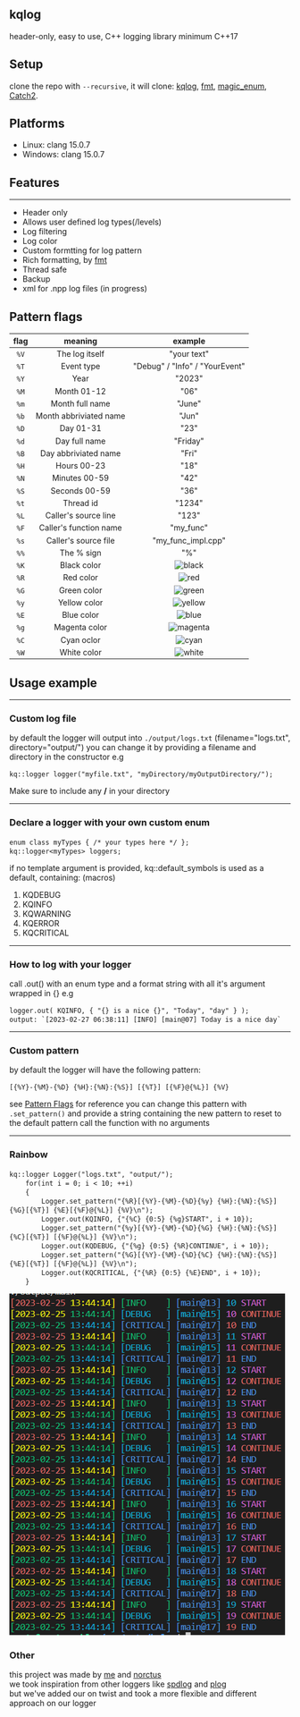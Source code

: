 ## kqlog

header-only, easy to use, C++ logging library
minimum C++17

## Setup

clone the repo with `--recursive`, it will clone:
[kqlog](https://github.com/Robertkq/kqlog),
[fmt](https://github.com/fmtlib/fmt),
[magic_enum](https://github.com/Neargye/magic_enum),
[Catch2](https://github.com/catchorg/Catch2).

## Platforms
* Linux: clang 15.0.7
* Windows: clang 15.0.7

## Features
---
* Header only
* Allows user defined log types(/levels)
* Log filtering
* Log color
* Custom formtting for log pattern
* Rich formatting, by [fmt](https://github.com/fmtlib/fmt)
* Thread safe
* Backup
* xml for .npp log files (in progress)

## Pattern flags
| flag | meaning | example |
| :----: | :-------: | :-------: |
|`%V`|The log itself|"your text"|
|`%T`|Event type|"Debug" / "Info" / "YourEvent"|
|`%Y`|Year|"2023"|
|`%M`|Month 01-12|"06"|
|`%m`|Month full name|"June"|
|`%b`|Month abbriviated name|"Jun"|
|`%D`|Day 01-31|"23"|
|`%d`|Day full name|"Friday"|
|`%B`|Day abbriviated name|"Fri"|
|`%H`|Hours 00-23|"18"|
|`%N`|Minutes 00-59|"42"|
|`%S`|Seconds 00-59|"36"|
|`%t`|Thread id|"1234"|
|`%L`|Caller's source line|"123"|
|`%F`|Caller's function name|"my_func"|
|`%s`|Caller's source file|"my_func_impl.cpp"|
|`%%`|The % sign|"%"|
|`%K`|Black color|![black](https://placehold.co/15x15/black/black.png)|
|`%R`|Red color|![red](https://placehold.co/15x15/red/red.png)|
|`%G`|Green color|![green](https://placehold.co/15x15/green/green.png)|
|`%y`|Yellow color|![yellow](https://placehold.co/15x15/yellow/yellow.png)|
|`%E`|Blue color|![blue](https://placehold.co/15x15/blue/blue.png)|
|`%g`|Magenta color|![magenta](https://placehold.co/15x15/magenta/magenta.png)|
|`%C`|Cyan oclor|![cyan](https://placehold.co/15x15/cyan/cyan.png)|
|`%W`|White color|![white](https://placehold.co/15x15/white/white.png)|

## Usage example
---
### Custom log file
by default the logger will output into `./output/logs.txt` (filename="logs.txt", directory="output/")
you can change it by providing a filename and directory in the constructor
e.g
```
kq::logger logger("myfile.txt", "myDirectory/myOutputDirectory/");
```
Make sure to include any **/** in your directory

---
### Declare a logger with your own custom enum
```
enum class myTypes { /* your types here */ };
kq::logger<myTypes> loggers;
```
if no template argument is provided, kq::default_symbols is used as a default, containing:
(macros)
1. KQDEBUG
2. KQINFO
3. KQWARNING
4. KQERROR
5. KQCRITICAL
--- 
### How to log with your logger
call .out() with an enum type and a format string with all it's argument wrapped in {}
e.g
```
logger.out( KQINFO, { "{} is a nice {}", "Today", "day" } );
output: `[2023-02-27 06:38:11] [INFO] [main@07] Today is a nice day`
```
---
### Custom pattern
by default the logger will have the following pattern:
```
[{%Y}-{%M}-{%D} {%H}:{%N}:{%S}] [{%T}] [{%F}@{%L}] {%V}
```

see [Pattern Flags](#pattern-flags) for reference
you can change this pattern with `.set_pattern()` and provide a string containing the new pattern
to reset to the default pattern call the function with no arguments

---
### Rainbow
```
kq::logger Logger("logs.txt", "output/");
    for(int i = 0; i < 10; ++i)
    {
        Logger.set_pattern("{%R}[{%Y}-{%M}-{%D}{%y} {%H}:{%N}:{%S}] {%G}[{%T}] {%E}[{%F}@{%L}] {%V}\n");
        Logger.out(KQINFO, {"{%C} {0:5} {%g}START", i + 10});
        Logger.set_pattern("{%y}[{%Y}-{%M}-{%D}{%G} {%H}:{%N}:{%S}] {%C}[{%T}] [{%F}@{%L}] {%V}\n");
        Logger.out(KQDEBUG, {"{%g} {0:5} {%R}CONTINUE", i + 10});
        Logger.set_pattern("{%G}[{%Y}-{%M}-{%D}{%C} {%H}:{%N}:{%S}] {%E}[{%T}] [{%F}@{%L}] {%V}\n");
        Logger.out(KQCRITICAL, {"{%R} {0:5} {%E}END", i + 10});
    }
```
![Rainbow Example](https://github.com/Robertkq/kqlog/blob/main/img/RainbowExample.png)

### Other
this project was made by [me](www.github.com/robertkq) and [norctus](www.github.com/norctus)   
we took inspiration from other loggers like [spdlog](https://github.com/gabime/spdlog) and [plog](https://github.com/SergiusTheBest/plog)   
but we've added our on twist and took a more flexible and different approach on our logger